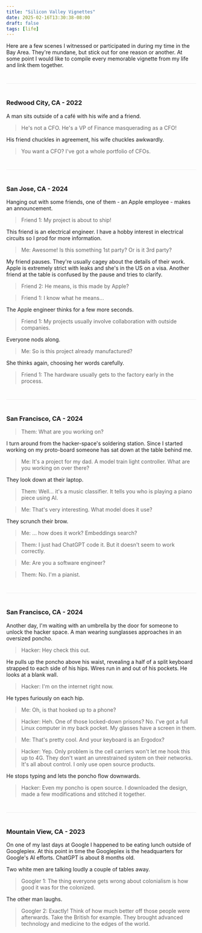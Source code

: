 ```yaml
---
title: "Silicon Valley Vignettes"
date: 2025-02-16T13:30:38-08:00
draft: false
tags: [life]
---
```


Here are a few scenes I witnessed or participated in during my time in the Bay Area. They're mundane, but stick out for one reason or another. At some point I would like to compile every memorable vignette from my life and link them together.

<hr style="background-color: #eee; height: 1px; margin: 2.5rem 0" />

### Redwood City, CA - 2022

A man sits outside of a café with his wife and a friend.

> He's not a CFO. He's a VP of Finance masquerading as a CFO!

His friend chuckles in agreement, his wife chuckles awkwardly.

> You want a CFO? I've got a whole portfolio of CFOs.

<hr style="background-color: #eee; height: 1px; margin: 2.5rem 0" />

### San Jose, CA - 2024

Hanging out with some friends, one of them - an Apple employee - makes an announcement.

> Friend 1: My project is about to ship!

This friend is an electrical engineer. I have a hobby interest in electrical circuits so I prod for more information.

> Me: Awesome! Is this something 1st party? Or is it 3rd party?

My friend pauses. They're usually cagey about the details of their work. Apple is extremely strict with leaks and she's in the US on a visa. Another friend at the table is confused by the pause and tries to clarify.

> Friend 2: He means, is this made by Apple?

> Friend 1: I know what he means...

The Apple engineer thinks for a few more seconds.

> Friend 1: My projects usually involve collaboration with outside companies.

Everyone nods along.

> Me: So is this project already manufactured?

She thinks again, choosing her words carefully.

> Friend 1: The hardware usually gets to the factory early in the process.

<hr style="background-color: #eee; height: 1px; margin: 2.5rem 0" />

### San Francisco, CA - 2024

> Them: What are you working on?

I turn around from the hacker-space's soldering station. Since I started working on my proto-board someone has sat down at the table behind me.

> Me: It's a project for my dad. A model train light controller. What are you working on over there?

They look down at their laptop.

> Them: Well... it's a music classifier. It tells you who is playing a piano piece using AI.

> Me: That's very interesting. What model does it use?

They scrunch their brow.

> Me: ... how does it work? Embeddings search?

> Them: I just had ChatGPT code it. But it doesn't seem to work correctly.

> Me: Are you a software engineer?

> Them: No. I'm a pianist.

<hr style="background-color: #eee; height: 1px; margin: 2.5rem 0" />

### San Francisco, CA - 2024

Another day, I'm waiting with an umbrella by the door for someone to unlock the hacker space. A man wearing sunglasses approaches in an oversized poncho.

> Hacker: Hey check this out.

He pulls up the poncho above his waist, revealing a half of a split keyboard strapped to each side of his hips. Wires run in and out of his pockets. He looks at a blank wall.

> Hacker: I'm on the internet right now.

He types furiously on each hip.

> Me: Oh, is that hooked up to a phone?

> Hacker: Heh. One of those locked-down prisons? No. I've got a full Linux computer in my back pocket. My glasses have a screen in them.

> Me: That's pretty cool. And your keyboard is an Ergodox?

> Hacker: Yep. Only problem is the cell carriers won't let me hook this up to 4G. They don't want an unrestrained system on their networks. It's all about control. I only use open source products.

He stops typing and lets the poncho flow downwards.

> Hacker: Even my poncho is open source. I downloaded the design, made a few modifications and stitched it together.

<hr style="background-color: #eee; height: 1px; margin: 2.5rem 0" />

### Mountain View, CA - 2023

On one of my last days at Google I happened to be eating lunch outside of Googleplex. At this point in time the Googleplex is the headquarters for Google's AI efforts. ChatGPT is about 8 months old.

Two white men are talking loudly a couple of tables away.

> Googler 1: The thing everyone gets wrong about colonialism is how good it was for the colonized.

The other man laughs.

> Googler 2: Exactly! Think of how much better off those people were afterwards. Take the British for example. They brought advanced technology and medicine to the edges of the world.
